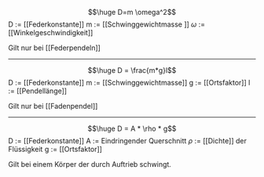 $$\huge D=m \omega^2$$
D := [[Federkonstante]]
m := [[Schwinggewichtmasse ]]
$\omega$ := [[Winkelgeschwindigkeit]]

Gilt nur bei [[Federpendeln]]

---
$$\huge D = \frac{m*g}l$$
D := [[Federkonstante]]
m := [[Schwinggewichtmasse]]
g := [[Ortsfaktor]]
l := [[Pendellänge]]

Gilt nur bei [[Fadenpendel]]

---
$$\huge D = A * \rho * g$$
D := [[Federkonstante]]
A := Eindringender Querschnitt
$\rho$ := [[Dichte]] der Flüssigkeit
g := [[Ortsfaktor]]

Gilt bei einem Körper der durch Auftrieb schwingt.
